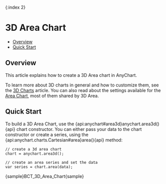{:index 2}
# 3D Area Chart

* [Overview](#overview)
* [Quick Start](#quick_start)

## Overview

This article explains how to create a 3D Area chart in AnyChart.

To learn more about 3D charts in general and how to customize them, see the [3D Charts](Overview) article. You can also read about the settings available for the [Area Chart](../Area_Chart), most of them shared by 3D Area.

## Quick Start

To build a 3D Area Chart, use the {api:anychart#area3d}anychart.area3d(){api} chart constructor. You can either pass your data to the chart constructor or create a series, using the {api:anychart.charts.Cartesian#area}area(){api} method:

```
// create a 3d area chart
chart = anychart.area3d();

// create an area series and set the data
var series = chart.area(data);
```

{sample}BCT\_3D\_Area\_Chart{sample}
